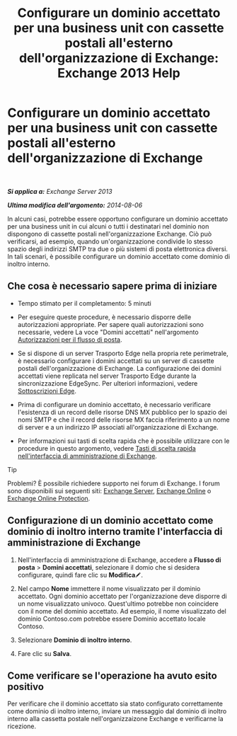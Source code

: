 ﻿---
title: "Configurare un dominio accettato per una business unit con cassette postali all'esterno dell'organizzazione di Exchange: Exchange 2013 Help"
TOCTitle: Configurare un dominio accettato per una business unit con cassette postali all'esterno dell'organizzazione di Exchange
ms:assetid: ff46310b-5392-4eac-97bc-d39d397e1ce1
ms:mtpsurl: https://technet.microsoft.com/it-it/library/JJ657737(v=EXCHG.150)
ms:contentKeyID: 50482137
ms.date: 05/22/2018
mtps_version: v=EXCHG.150
ms.translationtype: MT
---

# Configurare un dominio accettato per una business unit con cassette postali all'esterno dell'organizzazione di Exchange

 

_**Si applica a:** Exchange Server 2013_

_**Ultima modifica dell'argomento:** 2014-08-06_

In alcuni casi, potrebbe essere opportuno configurare un dominio accettato per una business unit in cui alcuni o tutti i destinatari nel dominio non dispongono di cassette postali nell'organizzazione Exchange. Ciò può verificarsi, ad esempio, quando un'organizzazione condivide lo stesso spazio degli indirizzi SMTP tra due o più sistemi di posta elettronica diversi. In tali scenari, è possibile configurare un dominio accettato come dominio di inoltro interno.

## Che cosa è necessario sapere prima di iniziare

  - Tempo stimato per il completamento: 5 minuti

  - Per eseguire queste procedure, è necessario disporre delle autorizzazioni appropriate. Per sapere quali autorizzazioni sono necessarie, vedere La voce "Domini accettati" nell'argomento [Autorizzazioni per il flusso di posta](mail-flow-permissions-exchange-2013-help.md).

  - Se si dispone di un server Trasporto Edge nella propria rete perimetrale, è necessario configurare i domini accettati su un server di cassette postali dell'organizzazione di Exchange. La configurazione dei domini accettati viene replicata nel server Trasporto Edge durante la sincronizzazione EdgeSync. Per ulteriori informazioni, vedere [Sottoscrizioni Edge](edge-subscriptions-exchange-2013-help.md).

  - Prima di configurare un dominio accettato, è necessario verificare l'esistenza di un record delle risorse DNS MX pubblico per lo spazio dei nomi SMTP e che il record delle risorse MX faccia riferimento a un nome di server e a un indirizzo IP associati all'organizzazione di Exchange.

  - Per informazioni sui tasti di scelta rapida che è possibile utilizzare con le procedure in questo argomento, vedere [Tasti di scelta rapida nell'interfaccia di amministrazione di Exchange](keyboard-shortcuts-in-the-exchange-admin-center-exchange-online-protection-help.md).


> [!TIP]
> Problemi? È possibile richiedere supporto nei forum di Exchange. I forum sono disponibili sui seguenti siti: <A href="https://go.microsoft.com/fwlink/p/?linkid=60612">Exchange Server</A>, <A href="https://go.microsoft.com/fwlink/p/?linkid=267542">Exchange Online</A> o <A href="https://go.microsoft.com/fwlink/p/?linkid=285351">Exchange Online Protection</A>.



## Configurazione di un dominio accettato come dominio di inoltro interno tramite l'interfaccia di amministrazione di Exchange

1.  Nell'interfaccia di amministrazione di Exchange, accedere a **Flusso di posta** \> **Domini accettati**, selezionare il domio che si desidera configurare, quindi fare clic su **Modifica**![Icona Modifica](images/JJ218640.6f53ccb2-1f13-4c02-bea0-30690e6ea71d(EXCHG.150).gif "Icona Modifica").

2.  Nel campo **Nome** immettere il nome visualizzato per il dominio accettato. Ogni dominio accettato per l'organizzazione deve disporre di un nome visualizzato univoco. Quest'ultimo potrebbe non coincidere con il nome del dominio accettato. Ad esempio, il nome visualizzato del dominio Contoso.com potrebbe essere Dominio accettato locale Contoso.

3.  Selezionare **Dominio di inoltro interno**.

4.  Fare clic su **Salva**.

## Come verificare se l'operazione ha avuto esito positivo

Per verificare che il dominio accettato sia stato configurato correttamente come dominio di inoltro interno, inviare un messaggio dal dominio di inoltro interno alla cassetta postale nell'organizzaizone Exchange e verificarne la ricezione.

